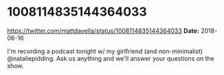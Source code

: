 # 1008114835144364033
https://twitter.com/mattdavella/status/1008114835144364033
**Date:** 2018-06-16

I'm recording a podcast tonight w/ my girlfriend (and non-minimalist) @nataliepidding. Ask us anything and we'll answer your questions on the show.
